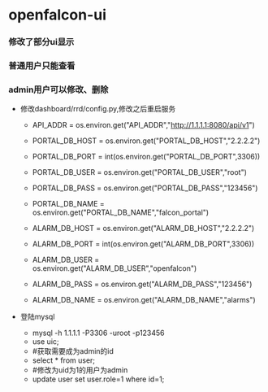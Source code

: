 # openfalcon-ui
### 修改了部分ui显示
### 普通用户只能查看
### admin用户可以修改、删除



- 修改dashboard/rrd/config.py,修改之后重启服务
    - API_ADDR = os.environ.get("API_ADDR","http://1.1.1.1:8080/api/v1")

    - PORTAL_DB_HOST = os.environ.get("PORTAL_DB_HOST","2.2.2.2")
    - PORTAL_DB_PORT = int(os.environ.get("PORTAL_DB_PORT",3306))
    - PORTAL_DB_USER = os.environ.get("PORTAL_DB_USER","root")
    - PORTAL_DB_PASS = os.environ.get("PORTAL_DB_PASS","123456")
    - PORTAL_DB_NAME = os.environ.get("PORTAL_DB_NAME","falcon_portal")

    - ALARM_DB_HOST = os.environ.get("ALARM_DB_HOST","2.2.2.2")
    - ALARM_DB_PORT = int(os.environ.get("ALARM_DB_PORT",3306))
    - ALARM_DB_USER = os.environ.get("ALARM_DB_USER","openfalcon")
    - ALARM_DB_PASS = os.environ.get("ALARM_DB_PASS","123456")
    - ALARM_DB_NAME = os.environ.get("ALARM_DB_NAME","alarms")



- 登陆mysql
    - mysql -h 1.1.1.1 -P3306 -uroot -p123456
    - use uic;
    - #获取需要成为admin的id
    - select * from user;
    - #修改为uid为1的用户为admin
    - update user set user.role=1 where id=1;

